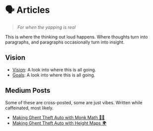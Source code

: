 # 🗣️ Articles

> _For when the yapping is real_

This is where the thinking out loud happens. Where thoughts turn into
paragraphs, and paragraphs occasionally turn into insight.

## Vision

- [Vision](vision.md): A look into where this is all going.
- [Goals](goals.md): A look into where this is all going.

## Medium Posts

Some of these are cross-posted, some are just vibes. Written while caffeinated,
most likely.

- [Making Ghent Theft Auto with Monk Math 🧘‍♂️](https://medium.com/@lucas.selfslagh/making-ghent-theft-auto-with-monk-math-45464ea1de02)
- [Making Ghent Theft Auto with Height Maps 🌍](https://medium.com/ghent-theft-auto/making-ghent-theft-auto-with-height-maps-5b7400f6ce56)
